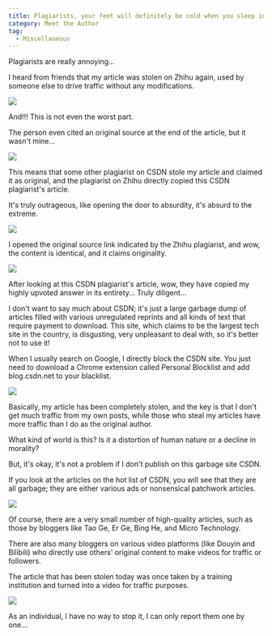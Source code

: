 ```yaml
---
title: Plagiarists, your feet will definitely be cold when you sleep in winter!!!
category: Meet the Author
tag:
  - Miscellaneous
---
```


Plagiarists are really annoying...

I heard from friends that my article was stolen on Zhihu again, used by someone else to drive traffic without any modifications.

![](https://oss.javaguide.cn/p3-juejin/39f223bd8d8240b8b7328f7ab6edbc57~tplv-k3u1fbpfcp-zoom-1.png)

And!!! This is not even the worst part.

The person even cited an original source at the end of the article, but it wasn't mine...

![](https://oss.javaguide.cn/p3-juejin/fa47e0752f4b4b57af424114bc6bc558~tplv-k3u1fbpfcp-zoom-1.png)

This means that some other plagiarist on CSDN stole my article and claimed it as original, and the plagiarist on Zhihu directly copied this CSDN plagiarist's article.

It's truly outrageous, like opening the door to absurdity, it's absurd to the extreme.

![](https://oss.javaguide.cn/p3-juejin/6f8d281579224b13ad235c28e1d7790e~tplv-k3u1fbpfcp-zoom-1.png)

I opened the original source link indicated by the Zhihu plagiarist, and wow, the content is identical, and it claims originality.

![](https://oss.javaguide.cn/p3-juejin/6a6d7b206b6a43ec9b0055a8f47a30be~tplv-k3u1fbpfcp-zoom-1.png)

After looking at this CSDN plagiarist's article, wow, they have copied my highly upvoted answer in its entirety... Truly diligent...

I don't want to say much about CSDN; it's just a large garbage dump of articles filled with various unregulated reprints and all kinds of text that require payment to download. This site, which claims to be the largest tech site in the country, is disgusting, very unpleasant to deal with, so it's better not to use it!

When I usually search on Google, I directly block the CSDN site. You just need to download a Chrome extension called Personal Blocklist and add blog.csdn.net to your blacklist.

![](https://oss.javaguide.cn/p3-juejin/be151d93cd024c6e911d1a694212d91c~tplv-k3u1fbpfcp-zoom-1.png)

Basically, my article has been completely stolen, and the key is that I don't get much traffic from my own posts, while those who steal my articles have more traffic than I do as the original author.

What kind of world is this? Is it a distortion of human nature or a decline in morality?

But, it's okay, it's not a problem if I don't publish on this garbage site CSDN.

If you look at the articles on the hot list of CSDN, you will see that they are all garbage; they are either various ads or nonsensical patchwork articles.

![](https://oss.javaguide.cn/p3-juejin/cd07efe86af74ea0a07d29236718ddc8~tplv-k3u1fbpfcp-zoom-1-20230717155426403.png)

Of course, there are a very small number of high-quality articles, such as those by bloggers like Tao Ge, Er Ge, Bing He, and Micro Technology.

There are also many bloggers on various video platforms (like Douyin and Bilibili) who directly use others' original content to make videos for traffic or followers.

The article that has been stolen today was once taken by a training institution and turned into a video for traffic purposes.

![](https://oss.javaguide.cn/p3-juejin/9dda1e36ceff4cbb9b0bf9501b279be5~tplv-k3u1fbpfcp-zoom-1.png)

As an individual, I have no way to stop it, I can only report them one by one...
